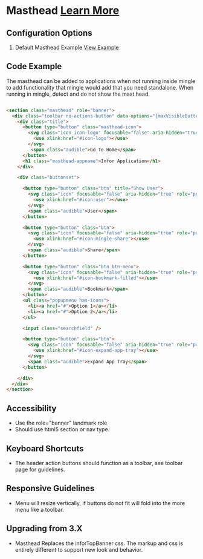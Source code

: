 
# Masthead  [Learn More](#)

## Configuration Options

1. Default Masthead Example [View Example]( ../components/masthead/example-index)

## Code Example

The masthead can be added to applications when not running inside mingle to add functionality that mingle would add that you need standalone. When running in mingle, detect and do not show the mast head.

```html

<section class="masthead" role="banner">
  <div class="toolbar no-actions-button" data-options="{maxVisibleButtons: 6}">
    <div class="title">
      <button type="button" class="masthead-icon">
        <svg class="icon icon-logo" focusable="false" aria-hidden="true" role="presentation">
          <use xlink:href="#icon-logo"></use>
        </svg>
         <span class="audible">Go To Home</span>
      </button>
      <h1 class="masthead-appname">Infor Application</h1>
    </div>

    <div class="buttonset">

      <button type="button" class="btn" title="Show User">
        <svg class="icon" focusable="false" aria-hidden="true" role="presentation">
          <use xlink:href="#icon-user"></use>
        </svg>
        <span class="audible">User</span>
      </button>

      <button type="button" class="btn">
        <svg class="icon" focusable="false" aria-hidden="true" role="presentation">
          <use xlink:href="#icon-mingle-share"></use>
        </svg>
        <span class="audible">Share</span>
      </button>

      <button type="button" class="btn btn-menu">
        <svg class="icon" focusable="false" aria-hidden="true" role="presentation">
          <use xlink:href="#icon-bookmark-filled"></use>
        </svg>
        <span class="audible">Bookmark</span>
      </button>
      <ul class="popupmenu has-icons">
        <li><a href="#">Option 1</a></li>
        <li><a href="#">Option 2</a></li>
      </ul>

      <input class="searchfield" />

      <button type="button" class="btn">
        <svg class="icon" focusable="false" aria-hidden="true" role="presentation">
          <use xlink:href="#icon-expand-app-tray"></use>
        </svg>
        <span class="audible">Expand App Tray</span>
      </button>

    </div>
  </div>
</section>


```

## Accessibility

-  Use the role="banner" landmark role
-  Should use html5 section or nav type.

## Keyboard Shortcuts

-   The header action buttons should function as a toolbar, see toolbar page for guidelines.

## Responsive Guidelines

-   Menu will resize vertically, if buttons do not fit will fold into the more menu like a toolbar.

## Upgrading from 3.X

-   Masthead Replaces the inforTopBanner css. The markup and css is entirely different to support new look and behavior.
